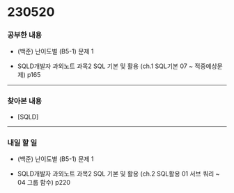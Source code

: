 # 230520

### 공부한 내용

- (백준) 난이도별 (B5-1) 문제 1

- SQLD개발자 과외노트 과목2 SQL 기본 및 활용 (ch.1 SQL기본 07 ~ 적중예상문제) p165

---

### 찾아본 내용

- [SQLD]

---

### 내일 할 일

- (백준) 난이도별 (B5-1) 문제 1

- SQLD개발자 과외노트 과목2 SQL 기본 및 활용 (ch.2 SQL활용 01 서브 쿼리 ~ 04 그룹 함수) p220
